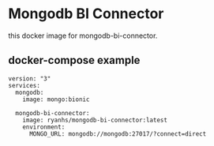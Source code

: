 # Mongodb BI Connector

this docker image for mongodb-bi-connector.


## docker-compose example

```
version: "3"
services:
  mongodb:
    image: mongo:bionic
  
  mongodb-bi-connector:
    image: ryanhs/mongodb-bi-connector:latest
    environment:
      MONGO_URL: mongodb://mongodb:27017/?connect=direct
    
```
